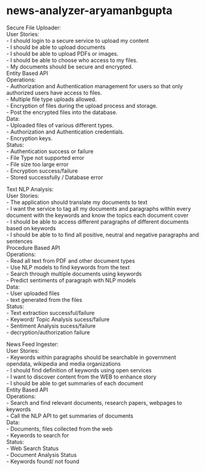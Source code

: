 # news-analyzer-aryamanbgupta
Secure File Uploader:  
    User Stories:  
        - I should login to a secure service to upload my content  
        - I should be able to upload documents  
        - I should be able to upload PDFs or images.  
        - I should be able to choose who access to my files.  
        - My documents should be secure and encrypted.  
    Entity Based API  
    Operations:  
        - Authorization and Authentication management for users so that only authorized users have access to files.  
        - Multiple file type uploads allowed.  
        - Encryption of files during the upload process and storage.  
        - Post the encrypted files into the database.  
    Data:  
        - Uploaded files of various different types.  
        - Authorization and Authentication credentials.  
        - Encryption keys.  
    Status:  
        - Authentication success or failure  
        - File Type not supported error  
        - File size too large error  
        - Encryption success/failure  
        - Stored successfully / Database error  

Text NLP Analysis:  
    User Stories:  
        - The application should translate my documents to text  
        - I want the service to tag all my documents and paragraphs within every document with the keywords and know the topics     each document cover  
        - I should be able to access different paragraphs of different documents based on keywords  
        - I should be able to to find all positive, neutral and negative paragraphs and sentences  
    Procedure Based API  
    Operations:  
        - Read all text from PDF and other document types  
        - Use NLP models to find keywords from the text  
        - Search through multiple documents using keywords  
        - Predict sentiments of paragraph with NLP models  
    Data:  
        - User uploaded files  
        - text generated from the files  
    Status:  
        - Text extraction successful/failure  
        - Keyword/ Topic Analysis sucess/failure  
        - Sentiment Analysis sucess/failure  
        - decryption/authorization failure  

News Feed Ingester:  
    User Stories:  
        - Keywords within paragraphs should be searchable in government opendata, wikipedia and media organizations  
        - I should find definition of keywords using open services  
        - I want to discover content from the WEB to enhance story  
        - I should be able to get summaries of each document  
    Entity Based API  
    Operations:  
        - Search and find relevant documents, research papers, webpages to keywords  
        - Call the NLP API to get summaries of documents  
    Data:  
        - Documents, files collected from the web  
        - Keywords to search for  
    Status:  
        - Web Search Status  
        - Document Analysis Status  
        - Keywords found/ not found  


